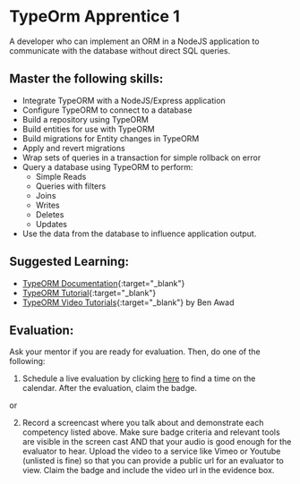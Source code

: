 # TypeOrm Apprentice 1

A developer who can implement an ORM in a NodeJS application to communicate with the database without direct SQL queries.

## Master the following skills:

- Integrate TypeORM with a NodeJS/Express application
- Configure TypeORM to connect to a database
- Build a repository using TypeORM
- Build entities for use with TypeORM
- Build migrations for Entity changes in TypeORM
- Apply and revert migrations
- Wrap sets of queries in a transaction for simple rollback on error
- Query a database using TypeORM to perform:
  - Simple Reads
  - Queries with filters
  - Joins
  - Writes
  - Deletes
  - Updates
- Use the data from the database to influence application output.

## Suggested Learning:

- [TypeORM Documentation](https://typeorm.io/){:target="\_blank"}
- [TypeORM Tutorial](https://www.tutorialspoint.com/typeorm/index.htm){:target="\_blank"}
- [TypeORM Video Tutorials](https://www.youtube.com/watch?v=sGuiC4N76Jw&list=PLN3n1USn4xlmlo0GtSjIeWGXe_Ndo9sYd){:target="\_blank"} by Ben Awad

## Evaluation:

Ask your mentor if you are ready for evaluation. Then, do one of the following:

1. Schedule a live evaluation by clicking [here](https://webdev.codex.academy/mastery-eval-5?badge=Y4becHjvSSG6rbAVD3bI2Q) to find a time on the calendar. After the evaluation, claim the badge.

or

2. Record a screencast where you talk about and demonstrate each competency listed above. Make sure badge criteria and relevant tools are visible in the screen cast AND that your audio is good enough for the evaluator to hear. Upload the video to a service like Vimeo or Youtube (unlisted is fine) so that you can provide a public url for an evaluator to view. Claim the badge and include the video url in the evidence box.
